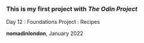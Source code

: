 <h3>This is my first project with <em>The Odin Project</em></h3>
<p>Day 12 : Foundations Project : Recipes</p>
<strong>nomadinlondon</strong>, January 2022
